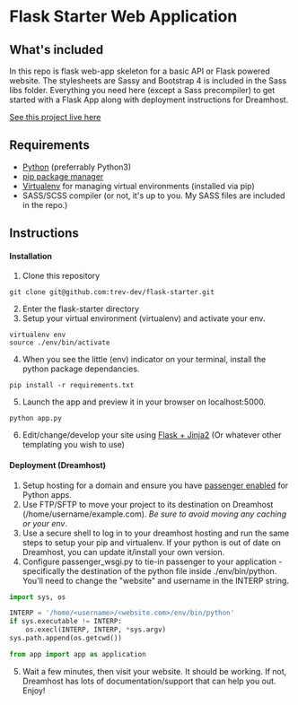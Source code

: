 # Flask Starter Web Application
## What's included
In this repo is flask web-app skeleton for a basic API or Flask powered website. The stylesheets are Sassy and Bootstrap 4 is included in the Sass libs folder. Everything you need here (except a Sass precompiler) to get started with a Flask App along with deployment instructions for Dreamhost.

[See this project live here](http://flask-skeleton.trevdev.ca/)
## Requirements
- [Python](https://www.python.org/downloads/) (preferrably Python3) 
- [pip package manager](https://pip.pypa.io/en/stable/installing/)
- [Virtualenv](https://virtualenv.pypa.io/en/stable/installation/) for managing virtual environments (installed via pip)
- SASS/SCSS compiler (or not, it's up to you. My SASS files are included in the repo.)
## Instructions
#### Installation
1) Clone this repository
```
git clone git@github.com:trev-dev/flask-starter.git
```
2) Enter the flask-starter directory
3) Setup your virtual environment (virtualenv) and activate your env.
```
virtualenv env
source ./env/bin/activate
```
4) When you see the little (env) indicator on your terminal, install the python package dependancies.
```
pip install -r requirements.txt
```
5) Launch the app and preview it in your browser on localhost:5000.
```
python app.py
```

6) Edit/change/develop your site using [Flask + Jinja2](http://flask.pocoo.org/docs/0.12/) (Or whatever other templating you wish to use)

#### Deployment (Dreamhost)
1) Setup hosting for a domain and ensure you have [passenger enabled](https://help.dreamhost.com/hc/en-us/articles/216385637-How-do-I-enable-Passenger-on-my-domain-) for Python apps.
2) Use FTP/SFTP to move your project to its destination on Dreamhost (/home/username/example.com). *Be sure to avoid moving any caching or your env*.
3) Use a secure shell to log in to your dreamhost hosting and run the same steps to setup your pip and virtualenv. If your python is out of date on Dreamhost, you can update it/install your own version.
4) Configure passenger_wsgi.py to tie-in passenger to your application - specifically the destination of the python file inside ./env/bin/python. You'll need to change the "website" and username in the INTERP string.


```python
import sys, os

INTERP = '/home/<username>/<website.com>/env/bin/python'
if sys.executable != INTERP:
    os.execl(INTERP, INTERP, *sys.argv)
sys.path.append(os.getcwd())

from app import app as application
```
5) Wait a few minutes, then visit your website. It should be working. If not, Dreamhost has lots of documentation/support that can help you out. Enjoy!